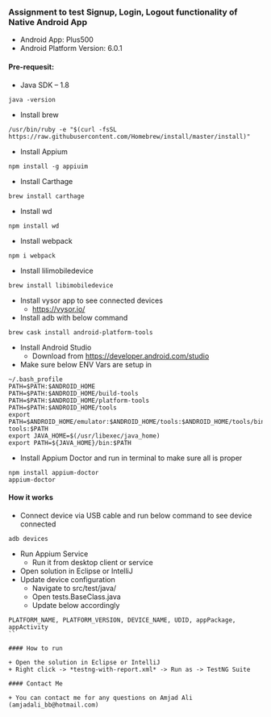 ### Assignment to test Signup, Login, Logout functionality of Native Android App

+ Android App: Plus500
+ Android Platform Version: 6.0.1

#### Pre-requesit:

+ Java SDK – 1.8
```
java -version
```
+ Install brew
```
/usr/bin/ruby -e "$(curl -fsSL https://raw.githubusercontent.com/Homebrew/install/master/install)"
```
+ Install Appium
```
npm install -g appiuim
```
+ Install Carthage
```
brew install carthage
```
+ Install wd
```
npm install wd
```
+ Install webpack
```
npm i webpack
```
+ Install lilimobiledevice
```
brew install libimobiledevice
```
+ Install vysor app to see connected devices
	+ https://vysor.io/
+ Install adb with below command
```
brew cask install android-platform-tools
```
+ Install Android Studio
	+ Download from https://developer.android.com/studio
+ Make sure below ENV Vars are setup in 
```
~/.bash_profile
PATH=$PATH:$ANDROID_HOME
PATH=$PATH:$ANDROID_HOME/build-tools
PATH=$PATH:$ANDROID_HOME/platform-tools
PATH=$PATH:$ANDROID_HOME/tools
export PATH=$ANDROID_HOME/emulator:$ANDROID_HOME/tools:$ANDROID_HOME/tools/bin:$ANDROID_HOME/platform-tools:$PATH
export JAVA_HOME=$(/usr/libexec/java_home)
export PATH=${JAVA_HOME}/bin:$PATH
```
+ Install Appium Doctor and run in terminal to make sure all is proper
```
npm install appium-doctor
appium-doctor
```

#### How it works

+ Connect device via USB cable and run below command to see device connected
```
adb devices
```
+ Run Appium Service
	+ Run it from desktop client or service
+ Open solution in Eclipse or IntelliJ
+ Update device configuration
	+ Navigate to src/test/java/
	+ Open tests.BaseClass.java
	+ Update below accordingly
```
PLATFORM_NAME, PLATFORM_VERSION, DEVICE_NAME, UDID, appPackage, appActivity
``

#### How to run

+ Open the solution in Eclipse or IntelliJ
+ Right click -> *testng-with-report.xml* -> Run as -> TestNG Suite

#### Contact Me

+ You can contact me for any questions on Amjad Ali (amjadali_bb@hotmail.com)
